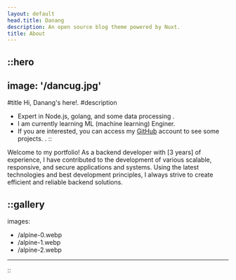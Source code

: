 ```yaml
---
layout: default
head.title: Danang
description: An open source blog theme powered by Nuxt.
title: About
---
```


::hero
---
image: '/dancug.jpg'
---
#title
Hi, Danang's here!.
#description
- Expert in Node.js, golang, and some data processing .
- I am currently learning ML (machine learning) Enginer.
- If you are interested, you can access my [GitHub](https://github.com/danangfir) account to see some projects.  .
::

Welcome to my portfolio! As a backend developer with [3 years] of experience, I have contributed to the development of various scalable, responsive, and secure applications and systems. Using the latest technologies and best development principles, I always strive to create efficient and reliable backend solutions.  

::gallery
---
images:
  - /alpine-0.webp
  - /alpine-1.webp
  - /alpine-2.webp
---
::
